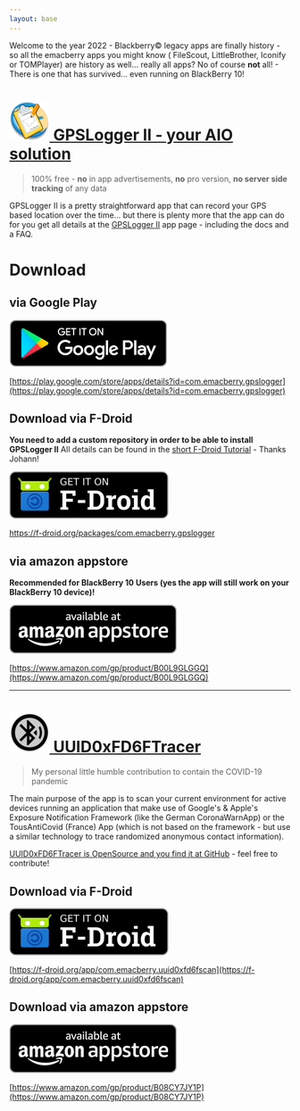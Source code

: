 ```yaml
---
layout: base
---
```


Welcome to the year 2022 - Blackberry&copy; legacy apps are finally history - so all the emacberry apps you might know (
FileScout, LittleBrother, Iconify or TOMPlayer) are history as well... really all apps? No of course **not** all! -
There is one that has survived... even running on BlackBerry 10!

# [![GPSLogger II Icon](/assets/img/gpsl/app-icon.png) GPSLogger II - your AIO solution](/gpslogger.html)

> 100% free - **no** in app advertisements, **no** pro version, **no server side tracking** of any data

GPSLogger II is a pretty straightforward app that can record your GPS based location over the time... but there is
plenty more that the app can do for you get all details at the [GPSLogger II](/gpslogger.html) app page - including the docs
and a FAQ.

# Download

## via Google Play

[![GooglePlay](/assets/img/google-play-badge_en.png)](https://play.google.com/store/apps/details?id=com.emacberry.gpslogger)

[https://play.google.com/store/apps/details?id=com.emacberry.gpslogger](https://play.google.com/store/apps/details?id=com.emacberry.gpslogger)

## Download via F-Droid

**You need to add a custom repository in order to be able to install GPSLogger II** All details can be found in the
[short F-Droid Tutorial](/gpsl/docs/8910-fdroid.html) - Thanks Johann!

![F-Droid appstore](/assets/img/get_it_on_f-droid.png)

https://f-droid.org/packages/com.emacberry.gpslogger

## via amazon appstore

**Recommended for BlackBerry 10 Users (yes the app will still work on your BlackBerry 10 device)!**

[![amazon appstore](/assets/img/amazon-appstore-badge-en-black.png)](https://www.amazon.com/gp/product/B00L9GLGGQ)

[https://www.amazon.com/gp/product/B00L9GLGGQ](https://www.amazon.com/gp/product/B00L9GLGGQ)

---

# [![UUID0xFD6FTracerIcon](/assets/img/uuid/app-icon.png) UUID0xFD6FTracer](https://github.com/marq24/UUID0xFD6FTracer)

> My personal little humble contribution to contain the COVID-19 pandemic <i class="fa-solid fa-shield-virus"></i>

The main purpose of the app is to scan your current environment for active devices running an application that make use
of Google's & Apple's Exposure Notification Framework (like the German CoronaWarnApp) or the TousAntiCovid (France)
App (which is not based on the framework - but use a similar technology to trace randomized anonymous contact
information).

[UUID0xFD6FTracer is OpenSource and you find it at GitHub](https://github.com/marq24/UUID0xFD6FTracer) - feel free to
contribute!

## Download via F-Droid

[![F-Droid appstore](/assets/img/get_it_on_f-droid.png)](https://f-droid.org/app/com.emacberry.uuid0xfd6fscan)

[https://f-droid.org/app/com.emacberry.uuid0xfd6fscan](https://f-droid.org/app/com.emacberry.uuid0xfd6fscan)

## Download via  amazon appstore

[![amazon appstore](/assets/img/amazon-appstore-badge-en-black.png)](https://www.amazon.com/gp/product/B08CY7JY1P)

[https://www.amazon.com/gp/product/B08CY7JY1P](https://www.amazon.com/gp/product/B08CY7JY1P)
